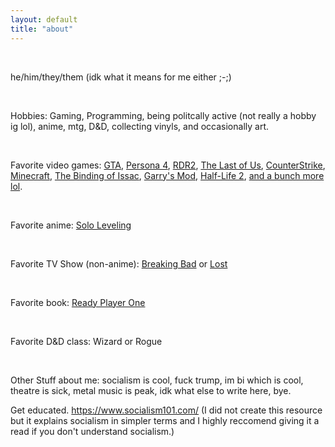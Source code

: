 ```yaml
---
layout: default
title: "about"
---
```


<div tag="infocontainer">
<div class="infos">
<br>
<p class="projects">he/him/they/them (idk what it means for me either ;-;)</p>
<br>
<p class="projects">Hobbies: Gaming, Programming, being politcally active (not really a hobby ig lol), anime, mtg, D&D, collecting vinyls, and occasionally art.</p>
<br>
<p class="projects">Favorite video games: <a href="https://www.rockstargames.com/games?franchise=grand-theft-auto">GTA</a>, <a href="https://store.steampowered.com/app/1113000/">Persona 4</a>, <a href="https://www.rockstargames.com/games/reddeadredemption2">RDR2</a>, <a href="https://www.playstation.com/en-us/the-last-of-us/">The Last of Us</a>, <a href="https://www.counter-strike.net/">CounterStrike</a>, <a href="https://minecraft.net">Minecraft</a>, <a href="https://www.nicalis.com/games/thebindingofisaacrepentance">The Binding of Issac</a>, <a href="https://gmod.facepunch.com/">Garry's Mod</a>, <a href="https://www.half-life.com/en/halflife2">Half-Life 2</a>, <a href="https://steamcommunity.com/id/the-duck-quack-quack/games/?tab=all">and a bunch more lol</a>.</p>
<br>
<p class="projects">Favorite anime: <a href="https://www.crunchyroll.com/series/GDKHZEJ0K/solo-leveling?srsltid=AfmBOopWtHsd6kZ-LvyYfVTDwW8Nf3bURdHMazPb05BLTMF2m7DYtSvN">Solo Leveling</a></p>
<br>
<p class="projects">Favorite TV Show (non-anime): <a href="https://www.sonypictures.com/tv/breakingbad">Breaking Bad</a> or <a href="https://abc.com/primetime/lost/index?pn=index">Lost</a></p>
<br>
<p class="projects">Favorite book: <a href="https://www.penguinrandomhouse.com/books/209887/ready-player-one-by-ernest-cline/">Ready Player One</a></p>
<br>
<p class="projects">Favorite D&D class: Wizard or Rogue</p>
<br>
<p class="projects">Other Stuff about me: socialism is cool, fuck trump, im bi which is cool, theatre is sick, metal music is peak, idk what else to write here, bye.<p>

<p class="projects">Get educated. <a href="https://www.socialism101.com/">https://www.socialism101.com/</a> (I did not create this resource but it explains socialism in simpler terms and I highly reccomend giving it a read if you don't understand socialism.)<p>

